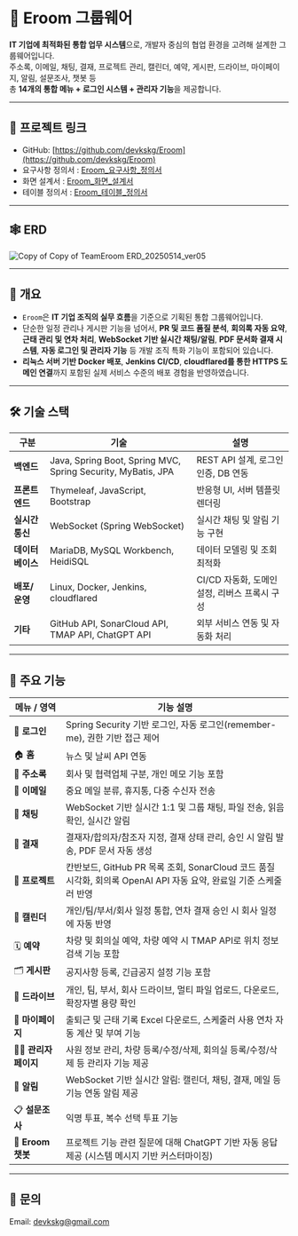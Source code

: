 # 📘 Eroom 그룹웨어  
**IT 기업에 최적화된 통합 업무 시스템**으로, 개발자 중심의 협업 환경을 고려해 설계한 그룹웨어입니다.  
주소록, 이메일, 채팅, 결재, 프로젝트 관리, 캘린더, 예약, 게시판, 드라이브, 마이페이지, 알림, 설문조사, 챗봇 등  
총 **14개의 통합 메뉴 + 로그인 시스템 + 관리자 기능**을 제공합니다.

---

## 🔗 프로젝트 링크  
- GitHub: [https://github.com/devkskg/Eroom](https://github.com/devkskg/Eroom)
- 요구사항 정의서 : [Eroom_요구사항_정의서](https://docs.google.com/spreadsheets/d/1FnjUiZ47b5gXDKNCxk-6f5R7QsUl4JaYwkxmnsJ0pGQ/edit?usp=sharing)
- 화면 설계서 : [Eroom_화면_설계서](https://www.figma.com/design/ZrAUIhsFwkzimaTK8K3gLM/%EA%B7%B8%EB%A3%B9%EC%9B%A8%EC%96%B4-Eroom-_%ED%99%94%EB%A9%B4%EC%A0%95%EC%9D%98%EC%84%9C?node-id=0-1&t=XkQXaov4YeZu58OZ-1)
- 테이블 정의서 : [Eroom_테이블_정의서](https://docs.google.com/spreadsheets/d/1i73eiJoRsjeHjq9QGhgr64stYZC7STOOYxxJWaY-3YE/edit?usp=sharing)

---

## 🕸️ ERD
![Copy of Copy of TeamEroom ERD_20250514_ver05](https://github.com/user-attachments/assets/e81831ff-17b8-403b-bcb0-40c3a476f384)


---

## 🧩 개요  
- `Eroom`은 **IT 기업 조직의 실무 흐름**을 기준으로 기획된 통합 그룹웨어입니다.  
- 단순한 일정 관리나 게시판 기능을 넘어서, **PR 및 코드 품질 분석**, **회의록 자동 요약**, **근태 관리 및 연차 처리**, **WebSocket 기반 실시간 채팅/알림**, **PDF 문서화 결재 시스템**, **자동 로그인 및 관리자 기능** 등 개발 조직 특화 기능이 포함되어 있습니다.  
- **리눅스 서버 기반 Docker 배포**, **Jenkins CI/CD**, **cloudflared를 통한 HTTPS 도메인 연결**까지 포함된 실제 서비스 수준의 배포 경험을 반영하였습니다.

---

## 🛠 기술 스택

| 구분 | 기술 | 설명 |
|------|------|------|
| **백엔드** | Java, Spring Boot, Spring MVC, Spring Security, MyBatis, JPA | REST API 설계, 로그인 인증, DB 연동 |
| **프론트엔드** | Thymeleaf, JavaScript, Bootstrap | 반응형 UI, 서버 템플릿 렌더링 |
| **실시간 통신** | WebSocket (Spring WebSocket) | 실시간 채팅 및 알림 기능 구현 |
| **데이터베이스** | MariaDB, MySQL Workbench, HeidiSQL | 데이터 모델링 및 조회 최적화 |
| **배포/운영** | Linux, Docker, Jenkins, cloudflared | CI/CD 자동화, 도메인 설정, 리버스 프록시 구성 |
| **기타** | GitHub API, SonarCloud API, TMAP API, ChatGPT API | 외부 서비스 연동 및 자동화 처리 |

---

## 🚀 주요 기능

| 메뉴 / 영역 | 기능 설명 |
|--------------|------------|
| 🔐 **로그인** | Spring Security 기반 로그인, 자동 로그인(remember-me), 권한 기반 접근 제어 |
| 🏠 **홈** | 뉴스 및 날씨 API 연동 |
| 📇 **주소록** | 회사 및 협력업체 구분, 개인 메모 기능 포함 |
| 📧 **이메일** | 중요 메일 분류, 휴지통, 다중 수신자 전송 |
| 💬 **채팅** | WebSocket 기반 실시간 1:1 및 그룹 채팅, 파일 전송, 읽음 확인, 실시간 알림 |
| 📑 **결재** | 결재자/합의자/참조자 지정, 결재 상태 관리, 승인 시 알림 발송, PDF 문서 자동 생성 |
| 📁 **프로젝트** | 칸반보드, GitHub PR 목록 조회, SonarCloud 코드 품질 시각화, 회의록 OpenAI API 자동 요약, 완료일 기준 스케줄러 반영 |
| 📅 **캘린더** | 개인/팀/부서/회사 일정 통합, 연차 결재 승인 시 회사 일정에 자동 반영 |
| 🗓 **예약** | 차량 및 회의실 예약, 차량 예약 시 TMAP API로 위치 정보 검색 기능 포함 |
| 🗂 **게시판** | 공지사항 등록, 긴급공지 설정 기능 포함 |
| 📂 **드라이브** | 개인, 팀, 부서, 회사 드라이브, 멀티 파일 업로드, 다운로드, 확장자별 용량 확인 |
| 👤 **마이페이지** | 출퇴근 및 근태 기록 Excel 다운로드, 스케줄러 사용 연차 자동 계산 및 부여 기능 |
| 🧑‍💼 **관리자 페이지** | 사원 정보 관리, 차량 등록/수정/삭제, 회의실 등록/수정/삭제 등 관리자 기능 제공 |
| 🔔 **알림** | WebSocket 기반 실시간 알림: 캘린더, 채팅, 결재, 메일 등 기능 연동 알림 제공 |
| 📋 **설문조사** | 익명 투표, 복수 선택 투표 기능 |
| 💬 **Eroom 챗봇** | 프로젝트 기능 관련 질문에 대해 ChatGPT 기반 자동 응답 제공 (시스템 메시지 기반 커스터마이징)

---

## 📧 문의  
Email: devkskg@gmail.com
